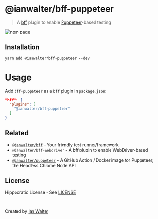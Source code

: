 # @ianwalter/bff-puppeteer
> A [bff][bffUrl] plugin to enable [Puppeteer][pptrUrl]-based testing

[![npm page][npmImage]][npmUrl]

## Installation

```console
yarn add @ianwalter/bff-puppeteer --dev
```

# Usage

Add `bff-puppeteer` as a `bff` plugin in `package.json`:

```json
"bff": {
  "plugins": [
    "@ianwalter/bff-puppeteer"
  ]
}
```

## Related

* [`@ianwalter/bff`][bffUrl] - Your friendly test runner/framework
* [`@ianwalter/bff-webdriver`][bffWebdriverUrl] - A bff plugin to enable
  WebDriver-based testing
* [`@ianwalter/puppeteer`][iwpupUrl] - A GitHub Action / Docker image for 
  Puppeteer, the Headless Chrome Node API 

## License

Hippocratic License - See [LICENSE][licenseUrl]

&nbsp;

Created by [Ian Walter](https://ianwalter.dev)

[bffUrl]: https://github.com/ianwalter/bff
[pptrUrl]: https://pptr.dev
[npmImage]: https://img.shields.io/npm/v/@ianwalter/bff-puppeteer.svg
[npmUrl]: https://www.npmjs.com/package/@ianwalter/bff-puppeteer
[bffWebdriverUrl]: https://github.com/ianwalter/bff-webdriver
[iwpupUrl]: https://github.com/ianwalter/puppeteer
[licenseUrl]: https://github.com/ianwalter/bff-puppeteer/blob/master/LICENSE
